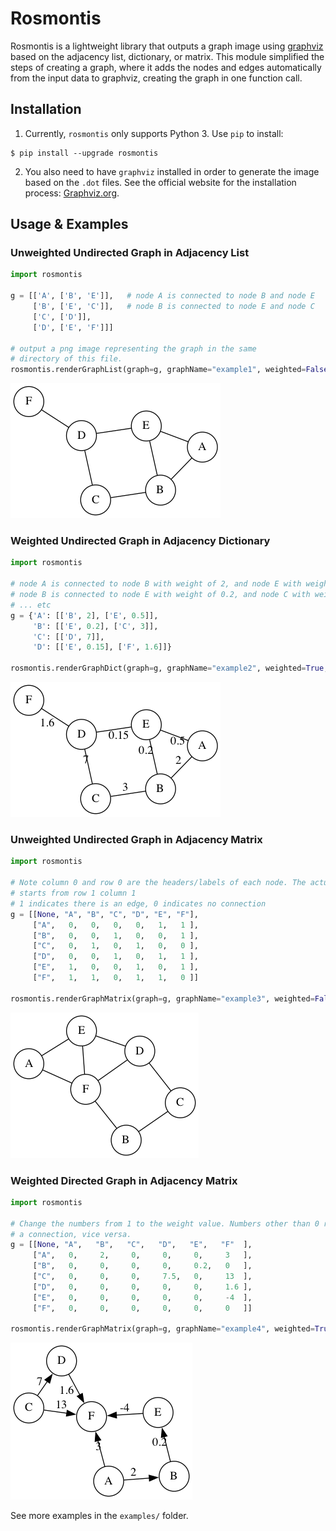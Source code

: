 # Rosmontis

Rosmontis is a lightweight library that outputs a graph image using [graphviz](https://github.com/xflr6/graphviz) based on the adjacency list, dictionary, or matrix. This module simplified the steps of creating a graph, where it adds the nodes and edges automatically from the input data to graphviz, creating the graph in one function call.

## Installation

1. Currently, `rosmontis` only supports Python 3. Use `pip` to install:

```shell
$ pip install --upgrade rosmontis
```

2. You also need to have `graphviz` installed in order to generate the image based on the `.dot` files. See the official website for the installation process: [Graphviz.org](https://graphviz.org/download/).

## Usage & Examples

### Unweighted Undirected Graph in Adjacency List

```python
import rosmontis

g = [['A', ['B', 'E']],   # node A is connected to node B and node E
     ['B', ['E', 'C']],   # node B is connected to node E and node C
     ['C', ['D']], 
     ['D', ['E', 'F']]]

# output a png image representing the graph in the same
# directory of this file.
rosmontis.renderGraphList(graph=g, graphName="example1", weighted=False, directed=False)
```
<img src="img/example1.png">

### Weighted Undirected Graph in Adjacency Dictionary

```python
import rosmontis

# node A is connected to node B with weight of 2, and node E with weight of 0.5
# node B is connected to node E with weight of 0.2, and node C with weight of 3
# ... etc
g = {'A': [['B', 2], ['E', 0.5]], 
     'B': [['E', 0.2], ['C', 3]], 
     'C': [['D', 7]], 
     'D': [['E', 0.15], ['F', 1.6]]}

rosmontis.renderGraphDict(graph=g, graphName="example2", weighted=True, directed=False)
```

<img src="img/example2.png">

### Unweighted Undirected Graph in Adjacency Matrix

```python
import rosmontis

# Note column 0 and row 0 are the headers/labels of each node. The actual weight
# starts from row 1 column 1
# 1 indicates there is an edge, 0 indicates no connection
g = [[None, "A", "B", "C", "D", "E", "F"],
     ["A",   0,   0,   0,   0,   1,   1 ],
     ["B",   0,   0,   1,   0,   0,   1 ],
     ["C",   0,   1,   0,   1,   0,   0 ],
     ["D",   0,   0,   1,   0,   1,   1 ],
     ["E",   1,   0,   0,   1,   0,   1 ],
     ["F",   1,   1,   0,   1,   1,   0 ]]

rosmontis.renderGraphMatrix(graph=g, graphName="example3", weighted=False, directed=False)
```
<img src="img/example3.png">

### Weighted Directed Graph in Adjacency Matrix

```python
import rosmontis

# Change the numbers from 1 to the weight value. Numbers other than 0 represents
# a connection, vice versa.
g = [[None, "A",   "B",   "C",   "D",   "E",   "F"  ],
     ["A",   0,     2,     0,     0,     0,     3   ],
     ["B",   0,     0,     0,     0,     0.2,   0   ],
     ["C",   0,     0,     0,     7.5,   0,     13  ],
     ["D",   0,     0,     0,     0,     0,     1.6 ],
     ["E",   0,     0,     0,     0,     0,     -4  ],
     ["F",   0,     0,     0,     0,     0,     0   ]]

rosmontis.renderGraphMatrix(graph=g, graphName="example4", weighted=True, directed=True)
```
<img src="img/example4.png">

See more examples in the `examples/` folder.
